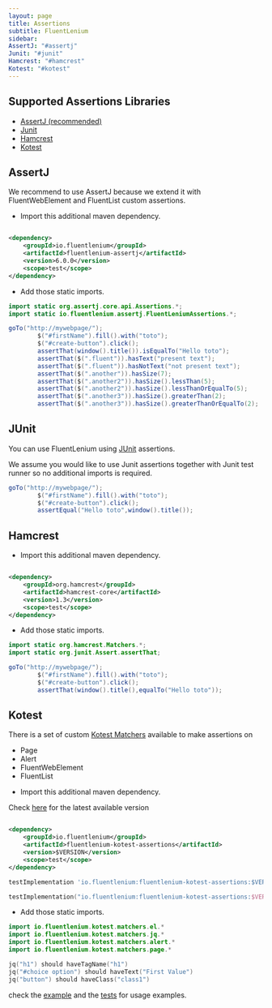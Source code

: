 ```yaml
---
layout: page
title: Assertions
subtitle: FluentLenium
sidebar:
AssertJ: "#assertj"
Junit: "#junit"
Hamcrest: "#hamcrest"
Kotest: "#kotest"
---
```


## Supported Assertions Libraries

- [AssertJ (recommended)](#assertj)
- [Junit](#junit)
- [Hamcrest](#hamcrest)
- [Kotest](#kotest)

## AssertJ

We recommend to use AssertJ because we extend it with FluentWebElement and FluentList custom assertions.

- Import this additional maven dependency.

```xml

<dependency>
    <groupId>io.fluentlenium</groupId>
    <artifactId>fluentlenium-assertj</artifactId>
    <version>6.0.0</version>
    <scope>test</scope>
</dependency>
```

- Add those static imports.

```java
import static org.assertj.core.api.Assertions.*;
import static io.fluentlenium.assertj.FluentLeniumAssertions.*;
```

```java
goTo("http://mywebpage/");
        $("#firstName").fill().with("toto");
        $("#create-button").click();
        assertThat(window().title()).isEqualTo("Hello toto");
        assertThat($(".fluent")).hasText("present text");
        assertThat($(".fluent")).hasNotText("not present text");
        assertThat($(".another")).hasSize(7);
        assertThat($(".another2")).hasSize().lessThan(5);
        assertThat($(".another2")).hasSize().lessThanOrEqualTo(5);
        assertThat($(".another3")).hasSize().greaterThan(2);
        assertThat($(".another3")).hasSize().greaterThanOrEqualTo(2);
```

## JUnit

You can use FluentLenium using [JUnit](http://www.junit.org) assertions.

We assume you would like to use Junit assertions together with Junit test runner so no additional imports is required.

```java
goTo("http://mywebpage/");
        $("#firstName").fill().with("toto");
        $("#create-button").click();
        assertEqual("Hello toto",window().title());
```

## Hamcrest

- Import this additional maven dependency.

```xml

<dependency>
    <groupId>org.hamcrest</groupId>
    <artifactId>hamcrest-core</artifactId>
    <version>1.3</version>
    <scope>test</scope>
</dependency>
```

- Add those static imports.

```java
import static org.hamcrest.Matchers.*;
import static org.junit.Assert.assertThat;
```

```java
goTo("http://mywebpage/");
        $("#firstName").fill().with("toto");
        $("#create-button").click();
        assertThat(window().title(),equalTo("Hello toto"));
```

## Kotest

There is a set of custom [Kotest Matchers](https://kotest.io/docs/assertions/assertions.html) available to make
assertions on

* Page
* Alert
* FluentWebElement
* FluentList

- Import this additional maven dependency.

Check [here](https://search.maven.org/artifact/io.fluentlenium/fluentlenium-kotest-assertions) for the latest available
version

```xml

<dependency>
    <groupId>io.fluentlenium</groupId>
    <artifactId>fluentlenium-kotest-assertions</artifactId>
    <version>$VERSION</version>
    <scope>test</scope>
</dependency>
```

```groovy
testImplementation 'io.fluentlenium:fluentlenium-kotest-assertions:$VERSION'
```

```kotlin
testImplementation("io.fluentlenium:fluentlenium-kotest-assertions:$VERSION")
```

- Add those static imports.

```kotlin
import io.fluentlenium.kotest.matchers.el.*
import io.fluentlenium.kotest.matchers.jq.*
import io.fluentlenium.kotest.matchers.alert.*
import io.fluentlenium.kotest.matchers.page.*
```

```kotlin
jq("h1") should haveTagName("h1")
jq("#choice option") should haveText("First Value")
jq("button") should haveClass("class1")
```

check
the [example](https://github.com/FluentLenium/FluentLenium/blob/develop/examples/kotest/src/test/kotlin/io/fluentlenium/example/kotest/DuckDuckGoSpec.kt)
and
the [tests](https://github.com/FluentLenium/FluentLenium/tree/develop/fluentlenium-kotest-assertions/src/test/kotlin/io/fluentlenium/kotest/matchers)
for usage examples.
